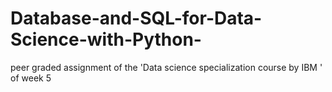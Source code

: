 # Database-and-SQL-for-Data-Science-with-Python-
 peer graded assignment of the 'Data science specialization course by IBM ' of week 5 
